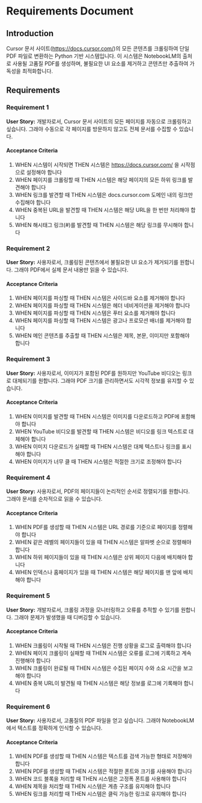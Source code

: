 # Requirements Document

## Introduction

Cursor 문서 사이트(https://docs.cursor.com/)의 모든 콘텐츠를 크롤링하여 단일 PDF 파일로 변환하는 Python 기반 시스템입니다. 이 시스템은 NotebookLM의 출처로 사용될 고품질 PDF를 생성하며, 불필요한 UI 요소를 제거하고 콘텐츠만 추출하여 가독성을 최적화합니다.

## Requirements

### Requirement 1

**User Story:** 개발자로서, Cursor 문서 사이트의 모든 페이지를 자동으로 크롤링하고 싶습니다. 그래야 수동으로 각 페이지를 방문하지 않고도 전체 문서를 수집할 수 있습니다.

#### Acceptance Criteria

1. WHEN 시스템이 시작되면 THEN 시스템은 https://docs.cursor.com/ 을 시작점으로 설정해야 합니다
2. WHEN 페이지를 크롤링할 때 THEN 시스템은 해당 페이지의 모든 하위 링크를 발견해야 합니다
3. WHEN 링크를 발견할 때 THEN 시스템은 docs.cursor.com 도메인 내의 링크만 수집해야 합니다
4. WHEN 중복된 URL을 발견할 때 THEN 시스템은 해당 URL을 한 번만 처리해야 합니다
5. WHEN 해시태그 링크(#)를 발견할 때 THEN 시스템은 해당 링크를 무시해야 합니다

### Requirement 2

**User Story:** 사용자로서, 크롤링된 콘텐츠에서 불필요한 UI 요소가 제거되기를 원합니다. 그래야 PDF에서 실제 문서 내용만 읽을 수 있습니다.

#### Acceptance Criteria

1. WHEN 페이지를 파싱할 때 THEN 시스템은 사이드바 요소를 제거해야 합니다
2. WHEN 페이지를 파싱할 때 THEN 시스템은 헤더 네비게이션을 제거해야 합니다
3. WHEN 페이지를 파싱할 때 THEN 시스템은 푸터 요소를 제거해야 합니다
4. WHEN 페이지를 파싱할 때 THEN 시스템은 광고나 프로모션 배너를 제거해야 합니다
5. WHEN 메인 콘텐츠를 추출할 때 THEN 시스템은 제목, 본문, 이미지만 포함해야 합니다

### Requirement 3

**User Story:** 사용자로서, 이미지가 포함된 PDF를 원하지만 YouTube 비디오는 링크로 대체되기를 원합니다. 그래야 PDF 크기를 관리하면서도 시각적 정보를 유지할 수 있습니다.

#### Acceptance Criteria

1. WHEN 이미지를 발견할 때 THEN 시스템은 이미지를 다운로드하고 PDF에 포함해야 합니다
2. WHEN YouTube 비디오를 발견할 때 THEN 시스템은 비디오를 링크 텍스트로 대체해야 합니다
3. WHEN 이미지 다운로드가 실패할 때 THEN 시스템은 대체 텍스트나 링크를 표시해야 합니다
4. WHEN 이미지가 너무 클 때 THEN 시스템은 적절한 크기로 조정해야 합니다

### Requirement 4

**User Story:** 사용자로서, PDF의 페이지들이 논리적인 순서로 정렬되기를 원합니다. 그래야 문서를 순차적으로 읽을 수 있습니다.

#### Acceptance Criteria

1. WHEN PDF를 생성할 때 THEN 시스템은 URL 경로를 기준으로 페이지를 정렬해야 합니다
2. WHEN 같은 레벨의 페이지들이 있을 때 THEN 시스템은 알파벳 순으로 정렬해야 합니다
3. WHEN 하위 페이지들이 있을 때 THEN 시스템은 상위 페이지 다음에 배치해야 합니다
4. WHEN 인덱스나 홈페이지가 있을 때 THEN 시스템은 해당 페이지를 맨 앞에 배치해야 합니다

### Requirement 5

**User Story:** 개발자로서, 크롤링 과정을 모니터링하고 오류를 추적할 수 있기를 원합니다. 그래야 문제가 발생했을 때 디버깅할 수 있습니다.

#### Acceptance Criteria

1. WHEN 크롤링이 시작될 때 THEN 시스템은 진행 상황을 로그로 출력해야 합니다
2. WHEN 페이지 크롤링이 실패할 때 THEN 시스템은 오류를 로그에 기록하고 계속 진행해야 합니다
3. WHEN 크롤링이 완료될 때 THEN 시스템은 수집된 페이지 수와 소요 시간을 보고해야 합니다
4. WHEN 중복 URL이 발견될 때 THEN 시스템은 해당 정보를 로그에 기록해야 합니다

### Requirement 6

**User Story:** 사용자로서, 고품질의 PDF 파일을 얻고 싶습니다. 그래야 NotebookLM에서 텍스트를 정확하게 인식할 수 있습니다.

#### Acceptance Criteria

1. WHEN PDF를 생성할 때 THEN 시스템은 텍스트를 검색 가능한 형태로 저장해야 합니다
2. WHEN PDF를 생성할 때 THEN 시스템은 적절한 폰트와 크기를 사용해야 합니다
3. WHEN 코드 블록을 처리할 때 THEN 시스템은 고정폭 폰트를 사용해야 합니다
4. WHEN 제목을 처리할 때 THEN 시스템은 계층 구조를 유지해야 합니다
5. WHEN 링크를 처리할 때 THEN 시스템은 클릭 가능한 링크로 유지해야 합니다